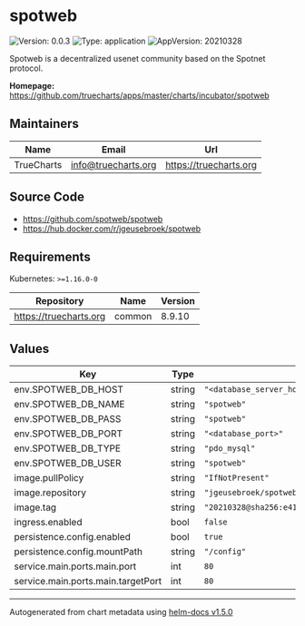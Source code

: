 # spotweb

![Version: 0.0.3](https://img.shields.io/badge/Version-0.0.3-informational?style=flat-square) ![Type: application](https://img.shields.io/badge/Type-application-informational?style=flat-square) ![AppVersion: 20210328](https://img.shields.io/badge/AppVersion-20210328-informational?style=flat-square)

Spotweb is a decentralized usenet community based on the Spotnet protocol.

**Homepage:** <https://github.com/truecharts/apps/master/charts/incubator/spotweb>

## Maintainers

| Name | Email | Url |
| ---- | ------ | --- |
| TrueCharts | info@truecharts.org | https://truecharts.org |

## Source Code

* <https://github.com/spotweb/spotweb>
* <https://hub.docker.com/r/jgeusebroek/spotweb>

## Requirements

Kubernetes: `>=1.16.0-0`

| Repository | Name | Version |
|------------|------|---------|
| https://truecharts.org | common | 8.9.10 |

## Values

| Key | Type | Default | Description |
|-----|------|---------|-------------|
| env.SPOTWEB_DB_HOST | string | `"<database_server_hostname>"` |  |
| env.SPOTWEB_DB_NAME | string | `"spotweb"` |  |
| env.SPOTWEB_DB_PASS | string | `"spotweb"` |  |
| env.SPOTWEB_DB_PORT | string | `"<database_port>"` |  |
| env.SPOTWEB_DB_TYPE | string | `"pdo_mysql"` |  |
| env.SPOTWEB_DB_USER | string | `"spotweb"` |  |
| image.pullPolicy | string | `"IfNotPresent"` |  |
| image.repository | string | `"jgeusebroek/spotweb"` |  |
| image.tag | string | `"20210328@sha256:e41482a844d8e5582239868d61ef8335dba156fa39d3f1c8ddc762ab214cf5b9"` |  |
| ingress.enabled | bool | `false` |  |
| persistence.config.enabled | bool | `true` |  |
| persistence.config.mountPath | string | `"/config"` |  |
| service.main.ports.main.port | int | `80` |  |
| service.main.ports.main.targetPort | int | `80` |  |

----------------------------------------------
Autogenerated from chart metadata using [helm-docs v1.5.0](https://github.com/norwoodj/helm-docs/releases/v1.5.0)
